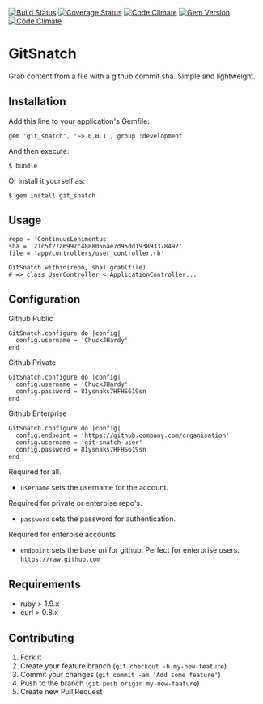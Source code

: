 [![Build Status](https://travis-ci.org/ChuckJHardy/GitSnatch.png?branch=master)](https://travis-ci.org/ChuckJHardy/GitSnatch) [![Coverage Status](https://coveralls.io/repos/ChuckJHardy/GitSnatch/badge.png)](https://coveralls.io/r/ChuckJHardy/GitSnatch) [![Code Climate](https://codeclimate.com/github/ChuckJHardy/GitSnatch.png)](https://codeclimate.com/github/ChuckJHardy/GitSnatch) [![Gem Version](https://badge.fury.io/rb/git_snatch.png)](http://badge.fury.io/rb/git_snatch) [![Code Climate](https://codeclimate.com/github/ChuckJHardy/GitSnatch.png)](https://codeclimate.com/github/ChuckJHardy/GitSnatch)

# GitSnatch

Grab content from a file with a github commit sha. Simple and lightweight.

## Installation

Add this line to your application's Gemfile:

    gem 'git_snatch', '~> 0.0.1', group :development

And then execute:

    $ bundle

Or install it yourself as:

    $ gem install git_snatch

## Usage
    
    repo = 'ContinuusLenimentus'
    sha = '21c5f27a6997c4888056ae7d95dd193893378492'
    file = 'app/controllers/user_controller.rb'
    
    GitSnatch.within(repo, sha).grab(file)
    # => class UserController < ApplicationController...
    
## Configuration

Github Public

    GitSnatch.configure do |config|
      config.username = 'ChuckJHardy'
    end
    
Github Private

    GitSnatch.configure do |config|
      config.username = 'ChuckJHardy'
      config.password = 81ysnaks7HFHS619sn
    end
    
Github Enterprise

    GitSnatch.configure do |config|
      config.endpoint = 'https://github.company.com/organisation'
      config.username = 'git-snatch-user'
      config.password = 81ysnaks7HFHS619sn
    end

Required for all.

* `username` sets the username for the account.

Required for private or enterpise repo's.

* `password` sets the password for authentication.

Required for enterpise accounts.

* `endpoint` sets the base uri for github. Perfect for enterprise users. `https://raw.github.com`


## Requirements

* ruby > 1.9.x
* curl > 0.8.x

## Contributing

1. Fork it
2. Create your feature branch (`git checkout -b my-new-feature`)
3. Commit your changes (`git commit -am 'Add some feature'`)
4. Push to the branch (`git push origin my-new-feature`)
5. Create new Pull Request
